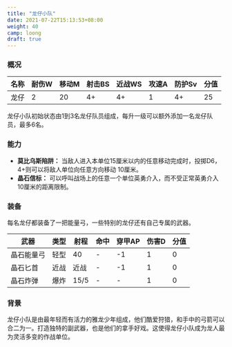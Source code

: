 ```yaml
---
title: "龙仔小队"
date: 2021-07-22T15:13:53+08:00
weight: 40
camp: loong
draft: true
---
```


### 概况

| 名称 | 耐伤W | 移动M | 射击BS | 近战WS | 攻速A | 防护Sv | 分值 |
| ---- | ----- | ----- | ------ | ------ | ----- | ------ | ---- |
| 龙仔 | 2     | 20    | 4+     | 4+     | 1     | 4+     | 25   |

龙仔小队初始状态由1到3名龙仔队员组成，每升一级可以额外添加一名龙仔队员，最多6名。

### 能力

* **莫比乌斯陷阱：** 当敌人进入本单位15厘米以内的任意移动完成时，投掷D6，4+则可以将敌人单位向任意方向移动 10厘米。
* **晶石信标：** 可以呼叫战场上的任意一个单位英勇介入，而不受正常英勇介入10厘米的距离限制。

### 装备

每名龙仔都装备了一把能量弓，一些特别的龙仔还有自己专属的武器。

| 武器       | 类型 | 射程 | 命中 | 穿甲AP | 伤害D | 分值 |
| ---------- | ---- | ---- | ---- | ------ | ----- | ---- |
| 晶石能量弓 | 轻型 | 40   | -    | -1     | 1     | 0    |
| 晶石匕首   | 近战 | 近战 | -    | -1     | 1     | 0    |
| 晶石炸弹   | 爆炸 | 15/5 | -    | -      | 1     | 0    |

### 背景

龙仔小队是由最年轻而有活力的雅龙少年组成，他们酷爱狩猎，和手中的弓箭可以合二为一。打造独特的副武器，也是他们的拿手好戏。这使得龙仔小队成为龙人最为灵活多变的作战单位。
